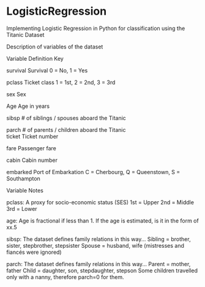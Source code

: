 # LogisticRegression
 Implementing Logistic Regression in Python for classification using the Titanic Dataset
 
Description of variables of the dataset

Variable	 Definition	    Key

survival	Survival	      0 = No, 1 = Yes

pclass	  Ticket class	  1 = 1st, 2 = 2nd, 3 = 3rd

sex	      Sex

Age	      Age in years	

sibsp	    # of siblings / spouses aboard the Titanic

parch	    # of parents / children aboard the Titanic	
ticket	  Ticket number	

fare	    Passenger fare	

cabin	    Cabin number	

embarked	Port of Embarkation	C = Cherbourg, Q = Queenstown, S = Southampton


Variable Notes

pclass: A proxy for socio-economic status (SES)
1st = Upper
2nd = Middle
3rd = Lower

age: Age is fractional if less than 1. If the age is estimated, is it in the form of xx.5

sibsp: The dataset defines family relations in this way...
Sibling = brother, sister, stepbrother, stepsister
Spouse = husband, wife (mistresses and fiancés were ignored)

parch: The dataset defines family relations in this way...
Parent = mother, father
Child = daughter, son, stepdaughter, stepson
Some children travelled only with a nanny, therefore parch=0 for them.
